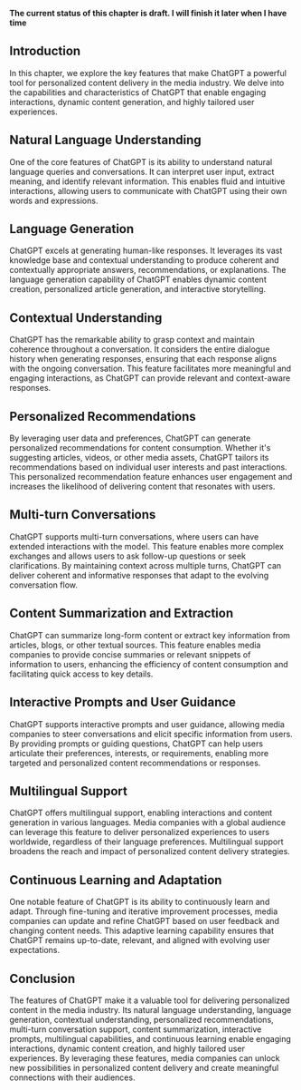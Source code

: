 **The current status of this chapter is draft. I will finish it later when I have time**

Introduction
------------

In this chapter, we explore the key features that make ChatGPT a powerful tool for personalized content delivery in the media industry. We delve into the capabilities and characteristics of ChatGPT that enable engaging interactions, dynamic content generation, and highly tailored user experiences.

Natural Language Understanding
------------------------------

One of the core features of ChatGPT is its ability to understand natural language queries and conversations. It can interpret user input, extract meaning, and identify relevant information. This enables fluid and intuitive interactions, allowing users to communicate with ChatGPT using their own words and expressions.

Language Generation
-------------------

ChatGPT excels at generating human-like responses. It leverages its vast knowledge base and contextual understanding to produce coherent and contextually appropriate answers, recommendations, or explanations. The language generation capability of ChatGPT enables dynamic content creation, personalized article generation, and interactive storytelling.

Contextual Understanding
------------------------

ChatGPT has the remarkable ability to grasp context and maintain coherence throughout a conversation. It considers the entire dialogue history when generating responses, ensuring that each response aligns with the ongoing conversation. This feature facilitates more meaningful and engaging interactions, as ChatGPT can provide relevant and context-aware responses.

Personalized Recommendations
----------------------------

By leveraging user data and preferences, ChatGPT can generate personalized recommendations for content consumption. Whether it's suggesting articles, videos, or other media assets, ChatGPT tailors its recommendations based on individual user interests and past interactions. This personalized recommendation feature enhances user engagement and increases the likelihood of delivering content that resonates with users.

Multi-turn Conversations
------------------------

ChatGPT supports multi-turn conversations, where users can have extended interactions with the model. This feature enables more complex exchanges and allows users to ask follow-up questions or seek clarifications. By maintaining context across multiple turns, ChatGPT can deliver coherent and informative responses that adapt to the evolving conversation flow.

Content Summarization and Extraction
------------------------------------

ChatGPT can summarize long-form content or extract key information from articles, blogs, or other textual sources. This feature enables media companies to provide concise summaries or relevant snippets of information to users, enhancing the efficiency of content consumption and facilitating quick access to key details.

Interactive Prompts and User Guidance
-------------------------------------

ChatGPT supports interactive prompts and user guidance, allowing media companies to steer conversations and elicit specific information from users. By providing prompts or guiding questions, ChatGPT can help users articulate their preferences, interests, or requirements, enabling more targeted and personalized content recommendations or responses.

Multilingual Support
--------------------

ChatGPT offers multilingual support, enabling interactions and content generation in various languages. Media companies with a global audience can leverage this feature to deliver personalized experiences to users worldwide, regardless of their language preferences. Multilingual support broadens the reach and impact of personalized content delivery strategies.

Continuous Learning and Adaptation
----------------------------------

One notable feature of ChatGPT is its ability to continuously learn and adapt. Through fine-tuning and iterative improvement processes, media companies can update and refine ChatGPT based on user feedback and changing content needs. This adaptive learning capability ensures that ChatGPT remains up-to-date, relevant, and aligned with evolving user expectations.

Conclusion
----------

The features of ChatGPT make it a valuable tool for delivering personalized content in the media industry. Its natural language understanding, language generation, contextual understanding, personalized recommendations, multi-turn conversation support, content summarization, interactive prompts, multilingual capabilities, and continuous learning enable engaging interactions, dynamic content creation, and highly tailored user experiences. By leveraging these features, media companies can unlock new possibilities in personalized content delivery and create meaningful connections with their audiences.
